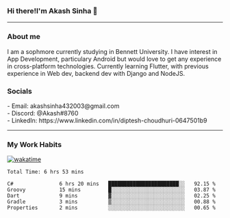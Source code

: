 <h3>Hi there!I'm Akash Sinha 👋</h3>

--- 

<h3>About me</h3>
I am a sophmore currently studying in Bennett University. I have interest in App Development, particulary Android but would love to get any experience in cross-platform technologies. Currently learning Flutter, with previous experience in Web dev, backend dev with Django and NodeJS.

<h3>Socials</h3>
 - Email: akashsinha432003@gmail.com<br>
 - Discord: @Akash#8760<br>
 - LinkedIn: https://www.linkedin.com/in/diptesh-choudhuri-0647501b9<br>


---

<h3>My Work Habits</h3>

[![wakatime](https://wakatime.com/badge/user/938b2951-49cf-4810-9b9e-c17cde3d3343.svg)](https://wakatime.com/@938b2951-49cf-4810-9b9e-c17cde3d3343)

<!--START_SECTION:waka-->

```text
Total Time: 6 hrs 53 mins

C#               6 hrs 20 mins   ███████████████████████░░   92.15 %
Groovy           15 mins         █░░░░░░░░░░░░░░░░░░░░░░░░   03.87 %
Dart             9 mins          ▓░░░░░░░░░░░░░░░░░░░░░░░░   02.25 %
Gradle           3 mins          ▒░░░░░░░░░░░░░░░░░░░░░░░░   00.88 %
Properties       2 mins          ░░░░░░░░░░░░░░░░░░░░░░░░░   00.65 %
```

<!--END_SECTION:waka-->

